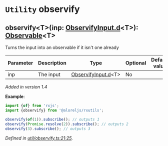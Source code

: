 # `Utility` observify

## observify\<T>(inp: [ObservifyInput.d](https://github.com/Alorel/rxutils/blob/6924a2a/projects/rxutils/types/ObservifyInput.d.ts#L7)\<T>): [Observable](https://rxjs.dev/api/index/class/Observable)\<T>

Turns the input into an observable if it isn't one already

| **Parameter** | **Description** | **Type** | **Optional** | **Default value** |
|---------------|-----------------|----------|--------------|-------------------|
| inp | The input | <span>[ObservifyInput.d](https://github.com/Alorel/rxutils/blob/6924a2a/projects/rxutils/types/ObservifyInput.d.ts#L7)\<T></span> | No |  |

*Added in version 1.4*

**Example**:
```typescript
import {of} from 'rxjs';
import {observify} from '@aloreljs/rxutils';

observify(of(1)).subscribe(); // outputs 1
observify(Promise.resolve(2)).subscribe(); // outputs 2
observify(3).subscribe(); // outputs 3
```

*Defined in [util/observify.ts:21:25](https://github.com/Alorel/rxutils/blob/6924a2a/projects/rxutils/util/observify.ts#L21).*